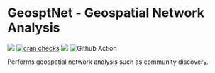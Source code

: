 # GeosptNet - Geospatial Network Analysis

[![](https://www.r-pkg.org/badges/version/GeosptNet)](https://cran.r-project.org/package=GeosptNet) [![cran checks](https://cranchecks.info/badges/summary/GeosptNet)](https://cran.r-project.org/web/checks/check_results_GeosptNet.html) [![](http://cranlogs.r-pkg.org/badges/grand-total/GeosptNet)](https://cran.r-project.org/package=GeosptNet) ![Github Action](https://github.com/timothywong731/GeosptNet/workflows/R/badge.svg?branch=master)

Performs geospatial network analysis such as community discovery.